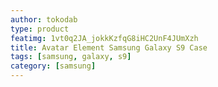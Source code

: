 ```yaml
---
author: tokodab
type: product
featimg: 1vt0q2JA_jokkKzfqG8iHC2UnF4JUmXzh
title: Avatar Element Samsung Galaxy S9 Case
tags: [samsung, galaxy, s9]
category: [samsung]
---
```

